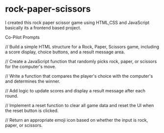 # rock-paper-scissors

I created this rock paper scissor game using HTML,CSS and JavaScript basically its a frontend based project.

Co-Pilot Prompts

 // Build a simple HTML structure for a Rock, Paper, Scissors game, including a score display, choice buttons, and a result message area.

// Create a JavaScript function that randomly picks rock, paper, or scissors for the computer's move.

// Write a function that compares the player's choice with the computer's and determines the winner.

// Add logic to update scores and display a result message after each round.

// Implement a reset function to clear all game data and reset the UI when the reset button is clicked.

// Return an appropriate emoji icon based on whether the input is rock, paper, or scissors.

